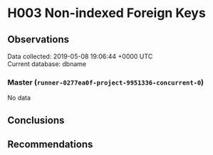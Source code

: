 # H003 Non-indexed Foreign Keys #

## Observations ##
Data collected: 2019-05-08 19:06:44 +0000 UTC  
Current database: dbname  

### Master (`runner-0277ea0f-project-9951336-concurrent-0`) ###


No data


## Conclusions ##


## Recommendations ##

